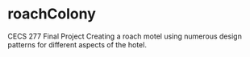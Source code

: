 # roachColony
CECS 277 Final Project
Creating a roach motel using numerous design patterns for different aspects of the hotel.

